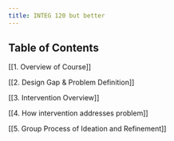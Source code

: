 ```yaml
---
title: INTEG 120 but better
---
```


## Table of Contents

[[1. Overview of Course]]

[[2. Design Gap & Problem Definition]]

[[3. Intervention Overview]]

[[4. How intervention addresses problem]]

[[5. Group Process of Ideation and Refinement]]

